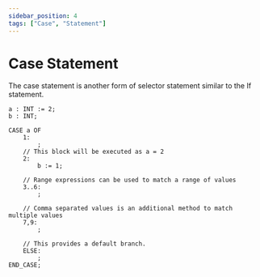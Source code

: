 ```yaml
---
sidebar_position: 4
tags: ["Case", "Statement"]
---
```


# Case Statement

The case statement is another form of selector statement similar to the If statement.

```iecst
a : INT := 2;
b : INT;

CASE a OF
    1:
        ;
    // This block will be executed as a = 2
    2:
        b := 1;

    // Range expressions can be used to match a range of values
    3..6:
        ;

    // Comma separated values is an additional method to match multiple values
    7,9:
        ;

    // This provides a default branch.
    ELSE:
        ;
END_CASE;
```
